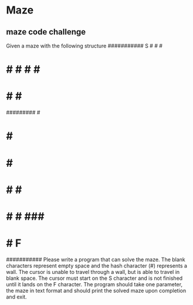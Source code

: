 # Maze
maze code challenge
--------------------------------
Given a maze with the following structure
###########
S # # #
# # # # # #
# # # #
######### #
# # #
# # #######
# # # #
# # # ### #
# # F
###########
Please write a program that can solve the maze. The blank characters
represent empty space and the hash character (#) represents a wall.
The cursor is unable to travel through a wall, but is able to travel
in blank space.
The cursor must start on the S character and is not finished until
it
lands on the F character.
The program should take one parameter, the maze in text format and
should print the solved maze upon completion and exit.
